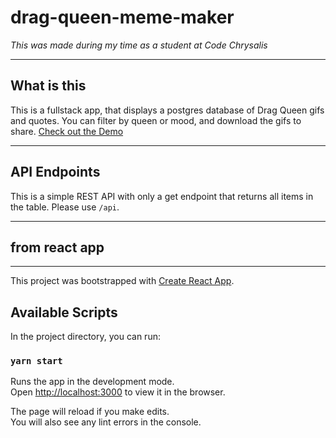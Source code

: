 # drag-queen-meme-maker

_This was made during my time as a student at Code Chrysalis_

---

## What is this

This is a fullstack app, that displays a postgres database of Drag Queen gifs and quotes. You can filter by queen or mood, and download the gifs to share. [Check out the Demo](https://cc11-drag-queen-stage.herokuapp.com/)

---

## API Endpoints

This is a simple REST API with only a get endpoint that returns all items in the table. Please use `/api`.

---

## from react app

---

This project was bootstrapped with [Create React App](https://github.com/facebook/create-react-app).

## Available Scripts

In the project directory, you can run:

### `yarn start`

Runs the app in the development mode.<br />
Open [http://localhost:3000](http://localhost:3000) to view it in the browser.

The page will reload if you make edits.<br />
You will also see any lint errors in the console.
